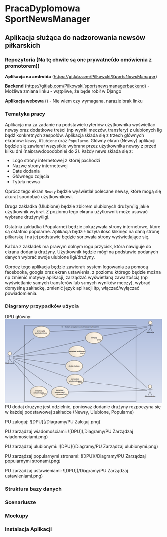 PracaDyplomowa SportNewsManager
======
Aplikacja służąca do nadzorowania newsów piłkarskich
------

### Repozytoria (Na tę chwile są one prywatne(do omówienia z promotorem))
 __Aplikacja na androida__ (https://gitlab.com/Pilkowski/SportsNewsManager)
 
 __Backend__ (https://gitlab.com/Pilkowski/sportsnewsmanagerbackend) - Możliwa zmiana linku - wątpliwe, że będe robił w Django
 
 __Aplikacja webowa__ () - Nie wiem czy wymagana, narazie brak linku
 
### Tematyka pracy
Aplikacja ma za zadanie na podstawie kryteriów użytkownika wyświetlać newsy oraz dodatkowe treści (np wyniki meczów, transfery) z ulubionych lig bądź konkretnych zespołów. Aplikacja składa się z trzech głównych ekranów: `Newsy`, `Ulubione` oraz `Popularne`.
Główny ekran (Newsy) aplikacji będzie się zawierał wszystkie wybrane przez użytkownika newsy z przed kilku dni (najprawdopodobniej do 2). Każdy news składa się z:
* Logo strony internetowej z której pochodzi
* Nazwę strony internetowej
* Date dodania
* Głównego zdjęcia
* Tytułu newsa

Oprócz tego ekran `Newsy` będzie wyświetlał polecane newsy, które mogą się akurat spodobać użytkownikowi. 

Druga zakładka (Ulubione) będzie zbiorem ulubionych drużyn/lig jakie użytkownik wybrał. Z poziomu tego ekranu użytkownik
może usuwać wybrane drużyny/ligi.

Ostatnia zakładka (Popularne) będzie pokazywała strony internetowe, które są ostatnio popularne. Aplikacja będzie liczyła ilość kliknięć na daną stronę piłkarską i na jej podstawie będzie sortowała strony wyświetlające się. 

Każda z zakładek ma prawym dolnym rogu przycisk, która nawiguje do ekranu dodania drużyny. Użytkownik będzie mógł na podstawie podanych danych wybrać swoje ulubione ligi/drużyny.

Oprócz tego aplikacja będzie zawierała system logowania za pomocą facebooka, googla oraz ekran ustawienia, z poziomu którego będzie można np zmienić motywy aplikacji, zarządzać wyświetlaną zawartością (np wyświetlanie samych transferów lub samych wyników meczy),
wybrać domyślną zakładkę, zmienić język aplikacji itp, włączać/wyłączać powiadomienia.


### Diagramy przypadków użycia

DPU główny:
![DPU](/Diagramy/DPU.png)
PU dodaj drużynę jest odzielnie, ponieważ dodanie drużyny rozpoczyna się w każdej podstawowej zakładce (Newsy, Ulubione, Popularne)

PU zaloguj:
![DPU](/Diagramy/PU Zaloguj.png)

PU zarządzaj wiadomościami:
![DPU](/Diagramy/PU Zarządzaj wiadomościami.png)

PU zarządzaj ulubionymi:
![DPU](/Diagramy/PU Zarządzaj ulubionymi.png)

PU zarządzaj popularnymi stronami:
![DPU](/Diagramy/PU Zarządzaj popularnymi stronami.png)

PU zarządzaj ustawieniami:
![DPU](/Diagramy/PU Zarządzaj ustawieniami.png)

### Struktura bazy danych




### Scenariusze




### Mockupy



### Instalacja Aplikacji

